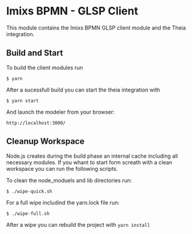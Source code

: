 # Imixs BPMN - GLSP Client

This module contains the Imixs BPMN GLSP client module and the Theia integration. 

## Build and Start

To build the client modules run

	$ yarn

After a sucessfull build you can start the theia integration with 

	$ yarn start

And launch the modeler from your browser:

	http://localhost:3000/

## Cleanup Workspace

Node.js creates during the build phase an internal cache including all necessary modules. If you whant to start form screath with a clean workspace you can run the following scripts.

To clean the node_moduels and lib directories run:

	$ ./wipe-quick.sh
	
For a full wipe includind the yarn.lock file run:

	$ ./wipe-full.sh

After a wipe you can rebuild the project with `yarn install`